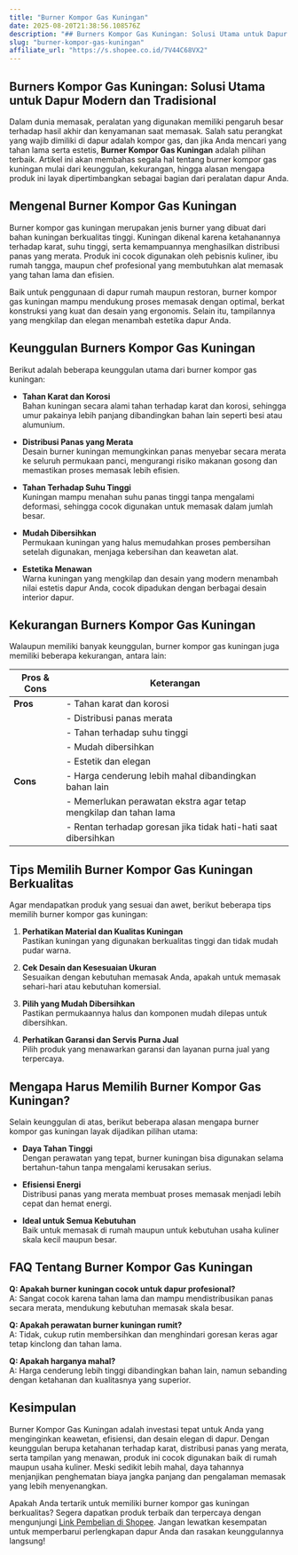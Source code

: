 ```yaml
---
title: "Burner Kompor Gas Kuningan"
date: 2025-08-20T21:38:56.108576Z
description: "## Burners Kompor Gas Kuningan: Solusi Utama untuk Dapur Modern dan Tradisional..."
slug: "burner-kompor-gas-kuningan"
affiliate_url: "https://s.shopee.co.id/7V44C68VX2"
---
```

## Burners Kompor Gas Kuningan: Solusi Utama untuk Dapur Modern dan Tradisional

Dalam dunia memasak, peralatan yang digunakan memiliki pengaruh besar terhadap hasil akhir dan kenyamanan saat memasak. Salah satu perangkat yang wajib dimiliki di dapur adalah kompor gas, dan jika Anda mencari yang tahan lama serta estetis, **Burner Kompor Gas Kuningan** adalah pilihan terbaik. Artikel ini akan membahas segala hal tentang burner kompor gas kuningan mulai dari keunggulan, kekurangan, hingga alasan mengapa produk ini layak dipertimbangkan sebagai bagian dari peralatan dapur Anda.

## Mengenal Burner Kompor Gas Kuningan

Burner kompor gas kuningan merupakan jenis burner yang dibuat dari bahan kuningan berkualitas tinggi. Kuningan dikenal karena ketahanannya terhadap karat, suhu tinggi, serta kemampuannya menghasilkan distribusi panas yang merata. Produk ini cocok digunakan oleh pebisnis kuliner, ibu rumah tangga, maupun chef profesional yang membutuhkan alat memasak yang tahan lama dan efisien.

Baik untuk penggunaan di dapur rumah maupun restoran, burner kompor gas kuningan mampu mendukung proses memasak dengan optimal, berkat konstruksi yang kuat dan desain yang ergonomis. Selain itu, tampilannya yang mengkilap dan elegan menambah estetika dapur Anda.

## Keunggulan Burners Kompor Gas Kuningan

Berikut adalah beberapa keunggulan utama dari burner kompor gas kuningan:

- **Tahan Karat dan Korosi**  
  Bahan kuningan secara alami tahan terhadap karat dan korosi, sehingga umur pakainya lebih panjang dibandingkan bahan lain seperti besi atau alumunium.

- **Distribusi Panas yang Merata**  
  Desain burner kuningan memungkinkan panas menyebar secara merata ke seluruh permukaan panci, mengurangi risiko makanan gosong dan memastikan proses memasak lebih efisien.

- **Tahan Terhadap Suhu Tinggi**  
  Kuningan mampu menahan suhu panas tinggi tanpa mengalami deformasi, sehingga cocok digunakan untuk memasak dalam jumlah besar.

- **Mudah Dibersihkan**  
  Permukaan kuningan yang halus memudahkan proses pembersihan setelah digunakan, menjaga kebersihan dan keawetan alat.

- **Estetika Menawan**  
  Warna kuningan yang mengkilap dan desain yang modern menambah nilai estetis dapur Anda, cocok dipadukan dengan berbagai desain interior dapur.

## Kekurangan Burners Kompor Gas Kuningan

Walaupun memiliki banyak keunggulan, burner kompor gas kuningan juga memiliki beberapa kekurangan, antara lain:

| **Pros & Cons**                         | **Keterangan**                                                         |
|-----------------------------------------|------------------------------------------------------------------------|
| **Pros**                              | - Tahan karat dan korosi                                              |
|                                         | - Distribusi panas merata                                             |
|                                         | - Tahan terhadap suhu tinggi                                         |
|                                         | - Mudah dibersihkan                                                  |
|                                         | - Estetik dan elegan                                                 |
| **Cons**                              | - Harga cenderung lebih mahal dibandingkan bahan lain               |
|                                         | - Memerlukan perawatan ekstra agar tetap mengkilap dan tahan lama  |
|                                         | - Rentan terhadap goresan jika tidak hati-hati saat dibersihkan     |

## Tips Memilih Burner Kompor Gas Kuningan Berkualitas

Agar mendapatkan produk yang sesuai dan awet, berikut beberapa tips memilih burner kompor gas kuningan:

1. **Perhatikan Material dan Kualitas Kuningan**  
   Pastikan kuningan yang digunakan berkualitas tinggi dan tidak mudah pudar warna.

2. **Cek Desain dan Kesesuaian Ukuran**  
   Sesuaikan dengan kebutuhan memasak Anda, apakah untuk memasak sehari-hari atau kebutuhan komersial.

3. **Pilih yang Mudah Dibersihkan**  
   Pastikan permukaannya halus dan komponen mudah dilepas untuk dibersihkan.

4. **Perhatikan Garansi dan Servis Purna Jual**  
   Pilih produk yang menawarkan garansi dan layanan purna jual yang terpercaya.

## Mengapa Harus Memilih Burner Kompor Gas Kuningan?

Selain keunggulan di atas, berikut beberapa alasan mengapa burner kompor gas kuningan layak dijadikan pilihan utama:

- **Daya Tahan Tinggi**  
  Dengan perawatan yang tepat, burner kuningan bisa digunakan selama bertahun-tahun tanpa mengalami kerusakan serius.

- **Efisiensi Energi**  
  Distribusi panas yang merata membuat proses memasak menjadi lebih cepat dan hemat energi.

- **Ideal untuk Semua Kebutuhan**  
  Baik untuk memasak di rumah maupun untuk kebutuhan usaha kuliner skala kecil maupun besar.

## FAQ Tentang Burner Kompor Gas Kuningan

**Q: Apakah burner kuningan cocok untuk dapur profesional?**  
A: Sangat cocok karena tahan lama dan mampu mendistribusikan panas secara merata, mendukung kebutuhan memasak skala besar.

**Q: Apakah perawatan burner kuningan rumit?**  
A: Tidak, cukup rutin membersihkan dan menghindari goresan keras agar tetap kinclong dan tahan lama.

**Q: Apakah harganya mahal?**  
A: Harga cenderung lebih tinggi dibandingkan bahan lain, namun sebanding dengan ketahanan dan kualitasnya yang superior.

## Kesimpulan

Burner Kompor Gas Kuningan adalah investasi tepat untuk Anda yang menginginkan keawetan, efisiensi, dan desain elegan di dapur. Dengan keunggulan berupa ketahanan terhadap karat, distribusi panas yang merata, serta tampilan yang menawan, produk ini cocok digunakan baik di rumah maupun usaha kuliner. Meski sedikit lebih mahal, daya tahannya menjanjikan penghematan biaya jangka panjang dan pengalaman memasak yang lebih menyenangkan.

Apakah Anda tertarik untuk memiliki burner kompor gas kuningan berkualitas? Segera dapatkan produk terbaik dan terpercaya dengan mengunjungi [Link Pembelian di Shopee](https://s.shopee.co.id/7V44C68VX2). Jangan lewatkan kesempatan untuk memperbarui perlengkapan dapur Anda dan rasakan keunggulannya langsung!